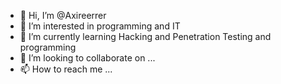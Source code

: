 - 👋 Hi, I’m @Axireerrer
- 👀 I’m interested in programming and IT
- 🌱 I’m currently learning Hacking and Penetration Testing and programming
- 💞️ I’m looking to collaborate on ...
- 📫 How to reach me ...

<!---
Axireerrer/Axireerrer is a ✨ special ✨ repository because its `README.md` (this file) appears on your GitHub profile.
You can click the Preview link to take a look at your changes.
--->
